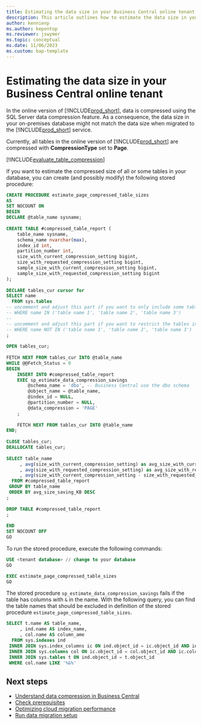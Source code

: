 ```yaml
---
title: Estimating the data size in your Business Central online tenant
description: This article outlines how to estimate the data size in your Business Central online tenant
author: kennienp 
ms.author: kepontop
ms.reviewer: jswymer
ms.topic: conceptual
ms.date: 11/06/2023
ms.custom: bap-template
---
```


# Estimating the data size in your Business Central online tenant

In the online version of [!INCLUDE[prod_short](../developer/includes/prod_short.md)], data is compressed using the SQL Server data compression feature. As a consequence, the data size in your on-premises database might not match the data size when migrated to the [!INCLUDE[prod_short](../developer/includes/prod_short.md)] service.

Currently, all tables in the online version of [!INCLUDE[prod_short](../developer/includes/prod_short.md)] are compressed with **CompressionType** set to **Page**.

[!INCLUDE[evaluate_table_compression](../includes/include_evaluate_table_compression.md)]


If you want to estimate the compressed size of all or some tables in your database, you can create (and possibly modify) the following stored procedure:

```SQL
CREATE PROCEDURE estimate_page_compressed_table_sizes
AS 
SET NOCOUNT ON
BEGIN
DECLARE @table_name sysname;
 
CREATE TABLE #compressed_table_report (
	table_name sysname,
	schema_name nvarchar(max),
	index_id int,
	partition_number int,
	size_with_current_compression_setting bigint,
	size_with_requested_compression_setting bigint,
	sample_size_with_current_compression_setting bigint,
	sample_size_with_requested_compression_setting bigint
);
 
DECLARE tables_cur cursor for 
SELECT name
  FROM sys.tables
-- uncomment and adjust this part if you want to only include some tables in the calculation
-- WHERE name IN ('table name 1', 'table name 2', 'table name 3') 
--
-- uncomment and adjust this part if you want to restrict the tables in the calculation
-- WHERE name NOT IN ('table name 1', 'table name 2', 'table name 3') 
;
 
OPEN tables_cur;
 
FETCH NEXT FROM tables_cur INTO @table_name
WHILE @@Fetch_Status = 0 
BEGIN
    INSERT INTO #compressed_table_report
    EXEC sp_estimate_data_compression_savings
        @schema_name = 'dbo', -- Business Central use the dbo schema
        @object_name = @table_name,
        @index_id = NULL,
        @partition_number = NULL,
        @data_compression = 'PAGE'
    ;
 
    FETCH NEXT FROM tables_cur INTO @table_name
END;
 
CLOSE tables_cur;
DEALLOCATE tables_cur;
 
SELECT table_name
     , avg(size_with_current_compression_setting) as avg_size_with_current_compression_setting_KB
     , avg(size_with_requested_compression_setting) as avg_size_with_requested_compression_setting_KB
     , avg(size_with_current_compression_setting - size_with_requested_compression_setting) AS avg_size_saving_KB
  FROM #compressed_table_report
 GROUP BY table_name
 ORDER BY avg_size_saving_KB DESC 
;
 
DROP TABLE #compressed_table_report
;
 
END
SET NOCOUNT OFF
GO
```

To run the stored procedure, execute the following commands:

```SQL
USE <tenant database> // change to your database
GO

EXEC estimate_page_compressed_table_sizes
GO
```


The stored procedure `sp_estimate_data_compression_savings` fails if the table has columns with `&` in the name. With the following query, you can find the table names that should be excluded in definition of the stored procedure `estimate_page_compressed_table_sizes`.

```SQL
SELECT t.name AS table_name,
     , ind.name AS index_name,
     , col.name AS column_ame
  FROM sys.indexes ind 
 INNER JOIN sys.index_columns ic ON ind.object_id = ic.object_id AND ind.index_id = ic.index_id 
 INNER JOIN sys.columns col ON ic.object_id = col.object_id AND ic.column_id = col.column_id 
 INNER JOIN sys.tables t ON ind.object_id = t.object_id 
 WHERE col.name LIKE '%&%'
```

## Next steps

- [Understand data compression in Business Central](./using-sql-partitioning-and-compression.md)  
- [Check prerequisites](cloud-migration-prerequisites.md)  
- [Optimizing cloud migration performance](migration-optimize-replication.md)  
- [Run data migration setup](migration-setup.md)
